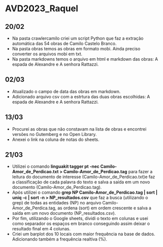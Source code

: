 # AVD2023_Raquel

## 20/02
- Na pasta crawlercamilo criei um script Python que faz a extração automática das 54 obras de Camilo Castelo Branco.
- Na pasta obras temos as obras em formato mobi. Ainda preciso converter os arquivos mobi em txt.
- Na pasta markdowns temos o arquivo em html e markdown das obras: A espada de Alexandre e A senhora Rattazzi.

## 02/03
- Atualizado o campo de data das obras em markdown.
- Adicionado arquivo csv com a estrtura das duas obras escolhidas: A espada de Alexandre e A senhora Rattazzi.

## 13/03
- Procurei as obras que não constavam na lista de obras e encontrei versões no Gutemberg e no Open Library.
- Anexei o link na coluna de notas do sheets.

## 21/03
- Utilizei o comando **linguakit tagger pt -nec Camilo-Amor_de_Perdicao.txt > Camilo-Amor_de_Perdicao.tag** para fazer a leitura do documento de interesse (Camilo-Amor_de_Perdicao.txt)e faz a classificação de cada palavra do texto e salva a saída em um novo documento (Camilo-Amor_de_Perdicao.tag).
- Após utilizei o comando **grep NP Camilo-Amor_de_Perdicao.tag | sort | uniq -c | sort -n > NP_resultados.csv** que faz a busca (utilizando o grep) de todas as entidades (NP) no arquivo Camilo-Amor_de_Perdica.tag, as ordena (sort) em ordem crescente e salva a saída em um novo documento (NP_resultados.csv).
- Por fim, utilizando o Google sheets, dividi o texto em colunas e usei como separador os espaços em branco conseguindo assim deixar o resultado final em 4 colunas.
- Criei um barplot dos 10 locais com maior frequência na base de dados. Adicionando também a frequência realtiva (%).
